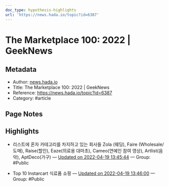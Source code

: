 ```yaml
---
doc_type: hypothesis-highlights
url: 'https://news.hada.io/topic?id=6387'
---
```


# The Marketplace 100: 2022 | GeekNews

## Metadata
- Author: [news.hada.io]()
- Title: The Marketplace 100: 2022 | GeekNews
- Reference: https://news.hada.io/topic?id=6387
- Category: #article

## Page Notes
## Highlights
- 리스트에 혼자 카테고리를 차지하고 있는 회사들 Zola (웨딩), Faire (Wholesale/도매), Raise(할인), Eaze(의료용 대마초), Cameo(연예인 참여 영상), Artlist(음악), AptDeco(가구) — [Updated on 2022-04-19 13:45:44](https://hyp.is/kxwl-r-bEey2ZitkNiLTuA/news.hada.io/topic?id=6387) — Group: #Public

- Top 10 Instarcart 식료품 쇼핑 — [Updated on 2022-04-19 13:46:00](https://hyp.is/nCLlir-bEeysWksc-fBRHw/news.hada.io/topic?id=6387) — Group: #Public



